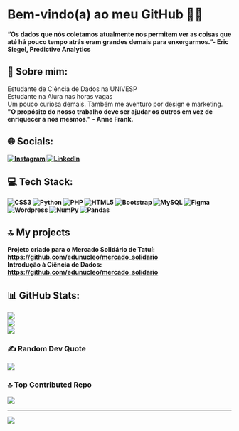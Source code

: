 # Bem-vindo(a) ao meu GitHub 👩‍💻
<b>“Os dados que nós coletamos atualmente nos permitem ver as coisas que até há pouco tempo atrás eram grandes demais para enxergarmos.”- Eric Siegel, Predictive Analytics</b>
## 💫 Sobre mim:
Estudante de Ciência de Dados na UNIVESP<br>
Estudante na Alura nas horas vagas<br>
Um pouco curiosa demais. Também me aventuro por design e marketing.<br>
<b>
 "O propósito do nosso trabalho deve ser ajudar os outros em vez de enriquecer a nós mesmos." - Anne Frank.<br><b>

## 🌐 Socials:
[![Instagram](https://img.shields.io/badge/Instagram-%23E4405F.svg?logo=Instagram&logoColor=white)](https://instagram.com/letstahl) [![LinkedIn](https://img.shields.io/badge/LinkedIn-%230077B5.svg?logo=linkedin&logoColor=white)](https://linkedin.com/in/https://www.linkedin.com/in/leticiastahl/) 

## 💻 Tech Stack:
![CSS3](https://img.shields.io/badge/css3-%231572B6.svg?style=for-the-badge&logo=css3&logoColor=white) ![Python](https://img.shields.io/badge/python-3670A0?style=for-the-badge&logo=python&logoColor=ffdd54) ![PHP](https://img.shields.io/badge/php-%23777BB4.svg?style=for-the-badge&logo=php&logoColor=white) ![HTML5](https://img.shields.io/badge/html5-%23E34F26.svg?style=for-the-badge&logo=html5&logoColor=white) ![Bootstrap](https://img.shields.io/badge/bootstrap-%23563D7C.svg?style=for-the-badge&logo=bootstrap&logoColor=white) ![MySQL](https://img.shields.io/badge/mysql-%2300f.svg?style=for-the-badge&logo=mysql&logoColor=white) 	![Figma](https://img.shields.io/badge/figma-%23F24E1E.svg?style=for-the-badge&logo=figma&logoColor=white) ![Wordpress](https://img.shields.io/badge/Wordpress-31A8FF.svg?style=for-the-badge&logo=Wordpress&logoColor=white) ![NumPy](https://img.shields.io/badge/numpy-%23013243.svg?style=for-the-badge&logo=numpy&logoColor=white) ![Pandas](https://img.shields.io/badge/pandas-%23150458.svg?style=for-the-badge&logo=pandas&logoColor=white)

## 🔝 My projects
Projeto criado para o Mercado Solidário de Tatuí: https://github.com/edunucleo/mercado_solidario <br>
Introdução à Ciência de Dados: https://github.com/edunucleo/mercado_solidario

## 📊 GitHub Stats:
![](https://github-readme-stats.vercel.app/api?username=devleticiastahl&theme=tokyonight&hide_border=true&include_all_commits=false&count_private=false)<br/>
![](https://github-readme-streak-stats.herokuapp.com/?user=devleticiastahl&theme=tokyonight&hide_border=true)<br/>
![](https://github-readme-stats.vercel.app/api/top-langs/?username=devleticiastahl&theme=tokyonight&hide_border=true&include_all_commits=false&count_private=false&layout=compact)

### ✍️ Random Dev Quote
![](https://quotes-github-readme.vercel.app/api?type=vetical&theme=tokyonight)

### 🔝 Top Contributed Repo
![](https://github-contributor-stats.vercel.app/api?username=devleticiastahl&limit=5&theme=tokyonight&hide_border=true&combine_all_yearly_contributions=true)

---
[![](https://visitcount.itsvg.in/api?id=devleticiastahl&icon=2&color=6)](https://visitcount.itsvg.in)

<!-- Proudly created with GPRM ( https://gprm.itsvg.in ) -->




